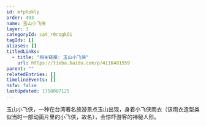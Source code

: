 ```yaml
---
id: mfptoklp
order: 493
name: 玉山小飞侠
layer: 3
categoryId: cat_r0rzgkOi
tagIds: []
aliases: []
titledLinks:
  - title: "相关链接: 玉山小飞侠"
    url: https://tieba.baidu.com/p/4116481559
parent: ""
relatedEntries: []
timelineEvents: []
nsfw: false
lastUpdated: 1758087125
---
```


玉山小飞侠，一种在台湾著名旅游景点玉山出现，身着小飞侠雨衣（该雨衣造型类似当时一部动画片里的小飞侠，故名），会惊吓游客的神秘人形。